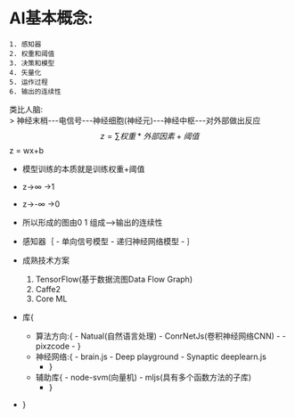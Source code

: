 # AI基本概念:
    1. 感知器
    2. 权重和阈值
    3. 决策和模型
    4. 矢量化
    5. 运作过程
    6. 输出的连续性


类比人脑:  
    > 神经末梢---电信号---神经细胞(神经元)---神经中枢---对外部做出反应
$$ z = ∑权重*外部因素+阈值   
$$ z = wx+b
- 模型训练的本质就是训练权重+阈值
- z->∞ ->1
- z->-∞ ->0
- 所以形成的图由0 1 组成—>输出的连续性

- 感知器｛
        - 单向信号模型
        - 递归神经网络模型
      - ｝


- 成熟技术方案
    1. TensorFlow(基于数据流图Data Flow Graph)
    2. Caffe2
    3. Core ML
- 库{
    - 算法方向:{
                - Natual(自然语言处理)
                - ConrNetJs(卷积神经网络CNN)
                - - pixzcode
          - }
    - 神经网络:{
                - brain.js
                - Deep playground
                - Synaptic deeplearn.js
         - }
   -  辅助库{
                - node-svm(向量机)
                - mljs(具有多个函数方法的子库)
         - } 


- }
